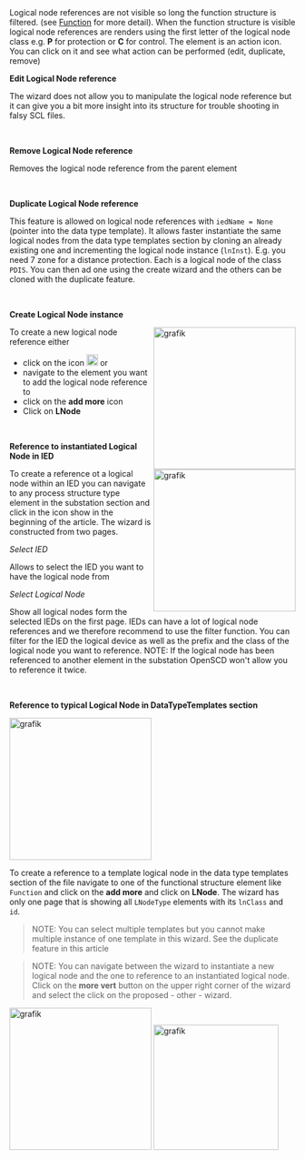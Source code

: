&nbsp;

Logical node references are not visible so long the function structure is filtered. (see [Function](https://github.com/openscd/open-scd/wiki/Function) for more detail). When the function structure is visible logical node references are renders using the first letter of the logical node class e.g. **P** for protection or **C** for control. The element is an action icon. You can click on it and see what action can be performed (edit, duplicate, remove)

**Edit Logical Node reference**

The wizard does not allow you to manipulate the logical node reference but it can give you a bit more insight into its structure for trouble shooting in falsy SCL files.

&nbsp;

**Remove Logical Node reference**

Removes the logical node reference from the parent element

&nbsp;

**Duplicate Logical Node reference**

This feature is allowed on logical node references with `iedName = None` (pointer into the data type template). It allows faster instantiate the same logical nodes from the data type templates section by cloning an already existing one and incrementing the logical node instance (`lnInst`). E.g. you need 7 zone for a distance protection. Each is a logical node of the class `PDIS`. You can then ad one using the create wizard and the others can be cloned with the duplicate feature.

&nbsp;

**Create Logical Node instance**

<img align="right" width="250" alt="grafik" src="https://user-images.githubusercontent.com/66802940/183967245-063e72aa-163a-44f6-b0ca-5c6aa1c7d106.png">

<img align="right" width="250" alt="grafik" src="https://user-images.githubusercontent.com/66802940/183966897-1bf30296-9132-4224-9fba-754a0f17c2dc.png">

To create a new logical node reference either

- click on the icon <img width="20" alt="grafik" src="https://user-images.githubusercontent.com/66802940/183966575-b7b6aff3-db56-46b5-8aa1-f3f2786b460f.png">
  or
- navigate to the element you want to add the logical node reference to
- click on the **add more** icon
- Click on **LNode**

&nbsp;

**Reference to instantiated Logical Node in IED**

To create a reference ot a logical node within an IED you can navigate to any process structure type element in the substation section and click in the icon show in the beginning of the article. The wizard is constructed from two pages.

_Select IED_

Allows to select the IED you want to have the logical node from

_Select Logical Node_

Show all logical nodes form the selected IEDs on the first page. IEDs can have a lot of logical node references and we therefore recommend to use the filter function. You can filter for the IED the logical device as well as the prefix and the class of the logical node you want to reference. NOTE: If the logical node has been referenced to another element in the substation OpenSCD won't allow you to reference it twice.

&nbsp;

**Reference to typical Logical Node in DataTypeTemplates section**

<img width="250" alt="grafik" src="https://user-images.githubusercontent.com/66802940/183970914-4e49c7d7-b9b3-4b78-93db-236dcd76f5f8.png">

To create a reference to a template logical node in the data type templates section of the file navigate to one of the functional structure element like `Function` and click on the **add more** and click on **LNode**. The wizard has only one page that is showing all `LNodeType` elements with its `lnClass` and `id`.

> NOTE: You can select multiple templates but you cannot make multiple instance of one template in this wizard. See the duplicate feature in this article

> NOTE: You can navigate between the wizard to instantiate a new logical node and the one to reference to an instantiated logical node. Click on the **more vert** button on the upper right corner of the wizard and select the click on the proposed - other - wizard.

<img width="250" alt="grafik" src="https://user-images.githubusercontent.com/66802940/183976043-3e56acf7-641c-4568-a5af-546a599f7f0a.png">
<img width="220" alt="grafik" src="https://user-images.githubusercontent.com/66802940/183976150-fcc738a6-8240-458d-988e-5b9e343e1e9f.png">
